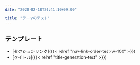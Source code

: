 ```yaml
---
date: "2020-02-18T20:41:10+09:00"

title: "テーマのテスト"
---
```


## テンプレート

* [セクションリンク]({{< relref "nav-link-order-test-w-100" >}})
* [タイトル]({{< relref "title-generation-test" >}})
